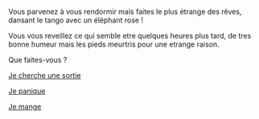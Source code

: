 Vous parvenez à vous rendormir mais faites le plus étrange des rêves, dansant le tango avec un éléphant rose !

Vous vous reveillez ce qui semble etre quelques heures plus tard, de tres bonne humeur mais les pieds meurtris pour une etrange raison.

Que faites-vous ?

[Je cherche une sortie](sortie/chercher-la-sortie.md)

[Je panique](panique/frapper-le-mur.md)

[Je mange](manger/faim.md)